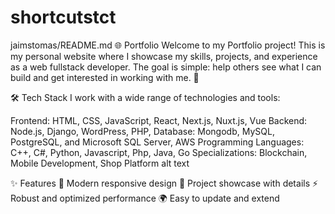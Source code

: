 # shortcutstct
jaimstomas/README.md
🌐 Portfolio
Welcome to my Portfolio project!
This is my personal website where I showcase my skills, projects, and experience as a web fullstack developer.
The goal is simple: help others see what I can build and get interested in working with me. 🚀

🛠️ Tech Stack
I work with a wide range of technologies and tools:

Frontend: HTML, CSS, JavaScript, React, Next.js, Nuxt.js, Vue
Backend: Node.js, Django, WordPress, PHP, 
Database: Mongodb, MySQL, PostgreSQL, and Microsoft SQL Server, AWS
Programming Languages: C++, C#, Python, Javascript, Php, Java, Go
Specializations: Blockchain, Mobile Development, Shop Platform
alt text

✨ Features
🎨 Modern responsive design
📂 Project showcase with details
⚡ Robust and optimized performance
🌍 Easy to update and extend